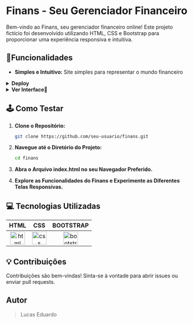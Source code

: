 # Finans - Seu Gerenciador Financeiro

Bem-vindo ao Finans, seu gerenciador financeiro online! Este projeto fictício foi desenvolvido utilizando HTML, CSS e Bootstrap para proporcionar uma experiência responsiva e intuitiva.

## 📌Funcionalidades

- **Simples e Intuitivo:** Site simples para representar o mundo financeiro
<details>
<summary><b>Deploy</b></summary>
 <a href = "https://finans.onrender.com/">aqui</a>
</details>
<details>
<summary><b>Ver Interface👀</b></summary>
<img align="center" alt="Andressa" height="300em" width="500em" src="https://cdn.discordapp.com/attachments/805220480566165514/1179236581584937002/image.png?ex=65790ca6&is=656697a6&hm=ae17fc6a249c07ebdcb211e3dde45c7573d87489625f9e7a3fc7437449526620&" />

<img align="center" alt="Andressa" height="300em" width="500em"  src="https://cdn.discordapp.com/attachments/805220480566165514/1179236637184622683/image.png?ex=65790cb3&is=656697b3&hm=e95001abf0f8981a1950284d5ff3ffa65a12401cb73525f37a1a6c2420b66ae2&" />

<img align="center" alt="Andressa" height="300em" width="500em"  src="https://cdn.discordapp.com/attachments/805220480566165514/1179236682340515857/image.png?ex=65790cbe&is=656697be&hm=e952b6ce64dafefc29c8fc65c478b1ac541f5130ca7bbfdedae5721476221043&" /></br>

<img align="center" alt="Andressa" height="500em" width="300em" src="https://cdn.discordapp.com/attachments/805220480566165514/1179236743749308476/image.png?ex=65790ccc&is=656697cc&hm=732aa3201e3024316e90ad9b1a352a62afa8077f723a1d3db1d81955f7d9c336&" /></br>

<img align="center" alt="Andressa" height="500em" width="300em" src="https://cdn.discordapp.com/attachments/805220480566165514/1179236804910653540/image.png?ex=65790cdb&is=656697db&hm=65d6777f94b7d773a21e3ac7f2af96a328f56668347e826910ff963a4b9c2844&" /></br>

<img align="center" alt="Andressa" height="500em" width="300em" src="https://cdn.discordapp.com/attachments/805220480566165514/1179236857926668308/image.png?ex=65790ce8&is=656697e8&hm=4f6d2476fc5358f4ab07ce598c6bd15ae4293245794f7ed5ca76d20b99928057&" /></br>
</details>


## 🕹 Como Testar

1. **Clone o Repositório:**
   ```bash
   git clone https://github.com/seu-usuario/finans.git
   ```
2. **Navegue até o Diretório do Projeto:**
      ```bash
   cd finans
   ```
3. **Abra o Arquivo index.html no seu Navegador Preferido.**

4. **Explore as Funcionalidades do Finans e Experimente as Diferentes Telas Responsivas.**

## 💻 Tecnologias Utilizadas
  
HTML | CSS | BOOTSTRAP
:------:  | :------: | :------: 
 <img align="center" alt="html" height="35em" width="40em" src="https://cdn.discordapp.com/attachments/805220480566165514/1179231911751729192/logo-2582748_960_720.png?ex=6579084c&is=6566934c&hm=f1510a4e12617533169231661d5ef5333e702c6e0f62aa0d46604e0db29992d7&" /> | <img align="center" alt="css" height="35em" width="40em" src="https://cdn.discordapp.com/attachments/805220480566165514/1179231718469800096/logo-css-3-1536.png?ex=6579081e&is=6566931e&hm=8faf32266a43fdbcaee269d1e2efc2319cb5f289772a892403cc0b5e55c2aa70&" /> | <img align="center" alt="bootstrap" height="35em" width="40em" src="https://cdn.discordapp.com/attachments/805220480566165514/1176256122244579430/1280px-Bootstrap_logo.png?ex=65776f61&is=6564fa61&hm=eb7238b72fd7a43b0b39269b4a69741ce3801cabcceed8cffb0576b10feccc0f&" />

## 💡 Contribuições

Contribuições são bem-vindas! Sinta-se à vontade para abrir issues ou enviar pull requests.


## Autor

>Lucas Eduardo
